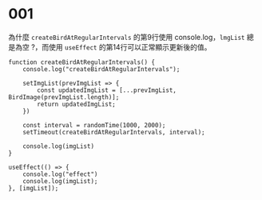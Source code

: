 # 001
為什麼 `createBirdAtRegularIntervals` 的第9行使用 console.log，`lmgList` 總是為空 ?，而使用 `useEffect` 的第14行可以正常顯示更新後的值。
```javascript{1}
function createBirdAtRegularIntervals() {
    console.log("createBirdAtRegularIntervals");

    setImgList(prevImgList => {
        const updatedImgList = [...prevImgList, BirdImage(prevImgList.length)];
        return updatedImgList;
    })

    const interval = randomTime(1000, 2000);
    setTimeout(createBirdAtRegularIntervals, interval);
    
    console.log(imgList)
}

useEffect(() => {
    console.log("effect")
    console.log(imgList);
}, [imgList]);
```
